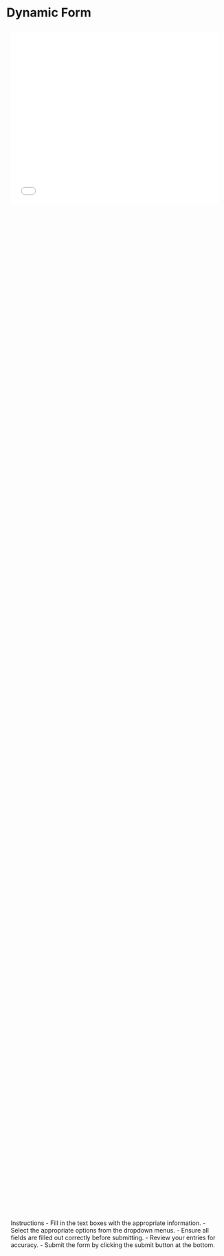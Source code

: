 # Dynamic Form

<div style="display: flex; flex-direction: column; min-height: 100vh; padding: 10px;">
    <div style="flex: 2; margin-bottom: 20px;">
        <iframe src="DynamicForm.html" style="width: 100%; height: 400px; border: none;"></iframe>
    </div>
    <div style="flex: 1;">
        Instructions
        - Fill in the text boxes with the appropriate information.
        - Select the appropriate options from the dropdown menus.
        - Ensure all fields are filled out correctly before submitting.
        - Review your entries for accuracy.
        - Submit the form by clicking the submit button at the bottom.
    </div>
</div>
